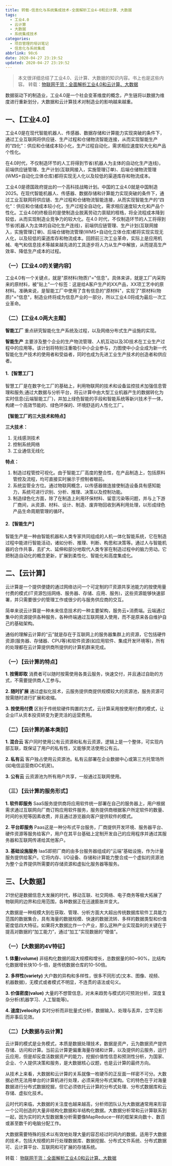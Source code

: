 ```yaml
---
title: 转载-信息化与系统集成技术-全面解析工业4-0和云计算、大数据
tags:
  - 工业4.0
  - 云计算
  - 大数据
  - 系统集成技术
categories: 
  - 项目管理的培训笔记
  - 信息化与系统集成
abbrlink: 98c6
date: 2020-04-27 23:19:52
updated: 2020-04-27 23:19:52
---
```


> 本文很详细总结了工业4.0、云计算、大数据的知识内容。书上也是这些内容。
> 转载：[物联网干货：全面解析工业4.0和云计算、大数据](https://www.sohu.com/a/201745205_299995)

<!-- more -->

数据驱动下的制造业，工业4.0是一个社会变革维度的概念，产生链将以数据为维度进行重新划分，大数据和云计算技术对制造业的影响越来越重。

## 一、【工业4.0】

工业4.0是在现代智能机器人、传感器、数据存储和计算能力实现突破的条件下，通过工业互联网将供应链、生产过程和仓储物流智能连接，从而实现智能生产的“四化”：供应和仓储成本较小化，生产过程自动化，需求相应速度较大化和产品个性化。

在4.0时代，不仅制造环节的人工将得到节省(机器人为主体的自动化生产连线)，前端供应链管理、生产计划(互联网接入，实施管理订单)、后端仓储物流管理(WMS+自动化立体仓库)都将实现无人化以及较低的渠道库存和物流成本。

工业4.0是德国政府提出的一个高科技战略计划。中国的工业4.0就是中国制造2025。在现代智能机器人、传感器、数据存储和计算能力实现突破的条件下，通过工业互联网将供应链、生产过程和仓储物流智能连接，从而实现智能生产的“四化”：供应和仓储成本较小化，生产过程全自动化，需求相应速度较大化和产品个性化。工业4.0的终极目的是使制造业脱离劳动力禀赋的桎梏，将全流程成本降到较低，从而实现制造业竞争力的较大化。在4.0 时代，不仅制造环节的人工将得到节省(机器人为主体的自动化生产连线)，前端供应链管理、生产计划(互联网接入，实施管理订单)、后端仓储物流管理(WMS+自动化立体仓库)都将实现实现无人化，以及较低的渠道库存和物流成本。回顾前三次工业革命，实际上是应用机械、电气和信息技术等越来越先进的工具逐步将人力从生产中解放，从而提高生产效率、降低生产成本的过程。

### （一）【工业4.0的关键内容】

工业4.0有一个关键点，就是"原材料(物质)"="信息"。具体来讲，就是工厂内采购来的原材料，被"贴上"一个标签：这是给A客户生产的XX产品，XX项工艺中的原材料。准确来说，是智能工厂中使用了含有信息的"原材料"，实现了"原材料(物质)"="信息"，制造业终将成为信息产业的一部分，所以工业4.0将成为最后一次工业革命。

### （二）【工业4.0两大主题】

**智能工厂**
重点研究智能化生产系统及过程，以及网络分布式生产设施的实现。

**智能生产**
主要涉及整个企业的生产物流管理、人机互动以及3D技术在工业生产过程中的应用等。该计划将特别注重吸引中小企业参与，力图使中小企业成为新一代智能化生产技术的使用者和受益者，同时也成为先进工业生产技术的创造者和供应者。

#### 1.【智慧工厂】

智慧工厂是在数字化工厂的基础上，利用物联网的技术和设备监控技术加强信息管理和服务;通过大数据与分析平台，将云计算中由大型工业机器产生的数据转化为实时信息(云端智能工厂)，并加上绿色智能的手段和智能系统等新兴技术于一体，构建一个高效节能的、绿色环保的、环境舒适的人性化工厂。

**【智能工厂的三大技术和特点】**

**三大技术：**

1. 无线感测技术
2. 控制系统网络
3. 工业通信无线化

**特点：**

1. 制造过程管控可视化。由于智能工厂高度的整合性，在产品制造上，包括原料管控及流程，均可直接实时展示于控制者眼前。
2. 系统监管全方位。通过物联网概念，以传感器做连接使制造设备具有感知能力，系统可进行识别、分析、推理、决策以及控制功能。
3. 制造绿色化方面，除了在制造上利用环保材料、留意污染等问题，并与上下游厂商间，从资源、材料、设计、制造、废弃物回收到再利用处理，以形成绿色产品生命周期管理的循环。

#### 2.【智能生产】

智能生产是一种由智能机器和人类专家共同组成的人机一体化智能系统，它在制造过程中能进行智能活动，诸如分析、推理、判断、构思和决策等。通过人与智能机器的合作共事，去扩大、延伸和部分地取代人类专家在制造过程中的脑力劳动。它把制造自动化的概念更新，扩展到柔性化、智能化和高度集成化。

## 二、【云计算】

云计算是一个提供便捷的通过网络访问一个可定制的IT资源共享池能力的按使用量付费的模式(IT资源包括网络、服务器、存储、应用、服务)，这些资源能够快速部署，并只需要很少的管理工作或很少的与服务供应商的交互。

简单来说云计算是一种未来信息技术的一种主要架构，服务云+消费端。云端通过集中的资源提供各种服务，各种终端通过互联网接入使用，而不是原来各自维护自己的基础架构。

通俗的理解云计算的“云”就是存在于互联网上的服务器集群上的资源，它包括硬件资源(服务器、存储器、CPU等)和软件资源(如应用软件、集成开发环境等)，所有的处理都在云计算提供商所提供的计算机群来完成。

### （一）【云计算的特点】

**1. 按需即取**
消费者可以随时按需使用各类云服务，快速交付，并且通过自助的方式，不需要提供商人工参与。

**2. 随时扩展**
通过虚拟化技术，云服务提供商提供规模较大的资源池，服务资源可按需随时进行扩展和收缩。

**3. 按使用付费**
区别于传统软硬件购置的方式，云计算采用按使用付费的模式，让企业IT从资本投资转变为更灵活的运营费用。

### （二）【云计算的基本类别】

**1. 混合云**
客户同时使用公有云资源和私有云资源，逻辑上是一个整体，可实现内部互联，既保证了用户的私有性，又能够灵活使用公有云。

**2. 私有云**
客户独占使用云资源池。私有云部署在企业数据中心或第三方托管场所(如电信运营商IDC机房)。

**3. 公有云**
云资源池为所有用户共享，一般通过互联网使用。

### （三）【云计算的服务形式】

**1. 软件即服务**
SaaS服务提供商将应用软件统一部署在自己的服务器上，用户根据需求通过互联网向厂商订购应用软件服务，服务提供商根据客户所定软件的数量、时间的长短等因素收费，并且通过游览器向客户提供软件的模式。

**2. 平台即服务**
Paas这是一种分布式平台服务，厂商提供开发环境、服务器平台、硬件资源等服务给客户，用户在其平台基础上定制开发自己的应用程序并通过其服务器和互联网传递给其他客户。

**3. 基础设施服务**
IaaS即把厂商的由多台服务器组成的“云端”基础设施，作为计量服务提供给客户。它将内存、I/O设备、存储和计算能力整合成一个虚拟的资源池为整个业界提供所需要的存储资源和虚拟化服务器等服务。

## 三、【大数据】

21世纪是数据信息大发展的时代，移动互联、社交网络、电子商务等极大拓展了物联网的边界和应用范围，各种数据正在迅速膨胀并变大。

大数据是一种规模大到在获取、管理、分析方面大大超出传统数据库软件工具能力范围的数据集合，具有海量的数据规模、快速的数据流转、多样的数据类型和价值密度低四大特征。如果将大数据比作一个产业，那么这种产业实现盈利的关键在于提高对数据的“加工能力”，通过“加工”实现数据的“增值”。

### （一）【大数据的4V特征】

**1. 体量(volume)**
非结构化数据的超大规模和增长，总数据量的80~90%，比结构化数据增长快10-5-倍，是传统数据仓库的10-50倍。

**2. 多样性(variety)**
大户数的异构和多样性，很多不同形式(文本、图像、视频、机器数据)，无模式或者模式不明显，不连贯的语法或句义。

**3. 价值密度(value)**
大量的不想管信息，对未来趋势与模式的可预测分析，深度复杂分析(机器学习、人工智能等)。

**4. 速度(velocity)**
实时分析而非批量式分析，数据输入、处理与丢弃，立竿见影而非事后见效。

### （二）【大数据与云计算】

云计算的模式是业务模式，本质是数据处理技术，数据是资产，云为数据资产提供存储、访问和计算。当前云计算更偏重海量存储和计算，以及提供的云服务，运行云应用，但是却反盘活数据资产的能力，挖掘价值性信息和预测性分析，为国家、企业、个人提供决策和服务，是大数据核心议题，也是云计算的最终方向。

从技术上来看，大数据和云计算的关系就像一枚硬币的正反面一样密不可分。大数据必然无法用单台的计算机进行处理，必须采用分布式架构。它的特色在于对海量数据进行分布式数据挖掘，但它必须依托云计算的分布式处理、分布式数据库和云存储、虚拟化技术。

云时代的来临，大数据的关注度也越来越高，分析师团队认为大数据通常用来形容一个公司创造的大量非结构化数据和半结构化数据。大数据分析常和云计算联系到一起，因为实时的大型数据集分析需要像MapReduce一样的框架来向数十、数百或甚至数千的电脑分配工作。

大数据需要特殊的技术以有效地处理大量的容忍经过时间内的数据。适用于大数据的技术，包括大规模的并行处理数据库、数据挖掘、分布式文件系统、分布式数据可、云计算平台、互联网和可扩展的存储系统。

转载：
[物联网干货：全面解析工业4.0和云计算、大数据](https://www.sohu.com/a/201745205_299995)

